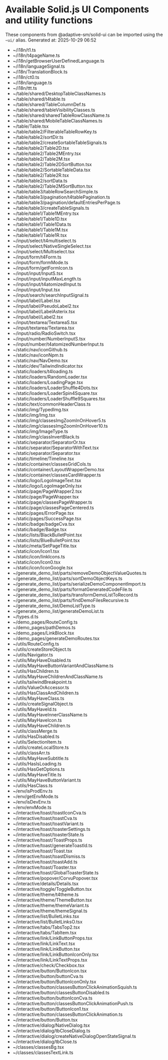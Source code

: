 # Available Solid.js UI Components and utility functions

These components from @adaptive-sm/solid-ui can be imported using the `~ui/` alias.
Generated at: 2025-10-29 06:52

- ~/i18n/t1.ts
- ~/i18n/t4pageName.ts
- ~/i18n/getBrowserUserDefinedLanguage.ts
- ~/i18n/languageSignal.ts
- ~/i18n/TranslationBlock.ts
- ~/i18n/ct0.ts
- ~/i18n/language.ts
- ~/i18n/ttt.ts
- ~/table/shared/DesktopTableClassNames.ts
- ~/table/shared/t4table.ts
- ~/table/shared/TableColumnDef.ts
- ~/table/shared/tableVisibilityClasses.ts
- ~/table/shared/sharedTableRowClassName.ts
- ~/table/shared/MobileTableClassNames.ts
- ~/table/Table.tsx
- ~/table/table2/FilterableTableRowKey.ts
- ~/table/table2/sortDir.ts
- ~/table/table2/createSortableTableSignals.ts
- ~/table/table2/Table2D.tsx
- ~/table/table2/Table2MEntry.tsx
- ~/table/table2/Table2M.tsx
- ~/table/table2/Table2DSortButton.tsx
- ~/table/table2/SortableTableData.tsx
- ~/table/table2/Table2R.tsx
- ~/table/table2/sortData.ts
- ~/table/table2/Table2MSortButton.tsx
- ~/table/table3/tableRowSearchSimple.ts
- ~/table/table3/pagination/t4tablePagination.ts
- ~/table/table3/pagination/defaultEntriesPerPage.ts
- ~/table/table3/createTableSignals.ts
- ~/table/table1/Table1MEntry.tsx
- ~/table/table1/Table1D.tsx
- ~/table/table1/Table1Data.ts
- ~/table/table1/Table1M.tsx
- ~/table/table1/Table1R.tsx
- ~/input/select/t4multiselect.ts
- ~/input/select/NativeSingleSelect.tsx
- ~/input/select/Multiselect.tsx
- ~/input/form/t4Form.ts
- ~/input/form/formMode.ts
- ~/input/form/getFormIcon.ts
- ~/input/input/InputS.tsx
- ~/input/input/inputMaxLength.ts
- ~/input/input/t4atomizedInput.ts
- ~/input/input/Input.tsx
- ~/input/search/searchInputSignal.ts
- ~/input/label/Label.tsx
- ~/input/label/PseudoLabel2.tsx
- ~/input/label/LabelAsterix.tsx
- ~/input/label/Label2.tsx
- ~/input/textarea/TextareaS.tsx
- ~/input/textarea/Textarea.tsx
- ~/input/radio/RadioSwitch.tsx
- ~/input/number/NumberInputS.tsx
- ~/input/number/t4atomizedNumberInput.ts
- ~/static/nav/iconGithub.ts
- ~/static/nav/iconNpm.ts
- ~/static/nav/NavDemo.tsx
- ~/static/dev/TailwindIndicator.tsx
- ~/static/loaders/t4loading.ts
- ~/static/loaders/RandomLoader.tsx
- ~/static/loaders/LoadingPage.tsx
- ~/static/loaders/LoaderShuffle4Dots.tsx
- ~/static/loaders/LoaderSpin4Square.tsx
- ~/static/loaders/LoaderShuffle9Squares.tsx
- ~/static/text/commonHeaderClass.ts
- ~/static/img/TypedImg.tsx
- ~/static/img/Img.tsx
- ~/static/img/classesImgZoomInOnHover5.ts
- ~/static/img/classesImgZoomInOnHover10.ts
- ~/static/img/ImageType.ts
- ~/static/img/classInvertBlack.ts
- ~/static/separator/SeparatorOr.tsx
- ~/static/separator/SeparatorWithText.tsx
- ~/static/separator/Separator.tsx
- ~/static/timeline/Timeline.tsx
- ~/static/container/classesGridCols.ts
- ~/static/container/LayoutWrapperDemo.tsx
- ~/static/container/classesCardWrapper.ts
- ~/static/logo/LogoImageText.tsx
- ~/static/logo/LogoImageOnly.tsx
- ~/static/page/PageWrapper2.tsx
- ~/static/page/PageWrapper.tsx
- ~/static/page/classesPageWrapper.ts
- ~/static/page/classesPageCentered.ts
- ~/static/pages/ErrorPage.tsx
- ~/static/pages/SuccessPage.tsx
- ~/static/badge/badgeCva.tsx
- ~/static/badge/Badge.tsx
- ~/static/lists/BlackBulletPoint.tsx
- ~/static/lists/BlueBulletPoint.tsx
- ~/static/meta/SetPageTitle.tsx
- ~/static/icon/Icon1.tsx
- ~/static/icon/linkIcons.ts
- ~/static/icon/Icon0.tsx
- ~/static/icon/IconGoogle.tsx
- ~/generate_demo_list/parts/removeDemoObjectValueQuotes.ts
- ~/generate_demo_list/parts/sortDemoObjectKeys.ts
- ~/generate_demo_list/parts/serializeDemoComponentImport.ts
- ~/generate_demo_list/parts/formatGeneratedCodeFile.ts
- ~/generate_demo_list/parts/transformDemoListToRecord.ts
- ~/generate_demo_list/parts/findDemoFilesRecursive.ts
- ~/generate_demo_list/DemoListType.ts
- ~/generate_demo_list/generateDemoList.ts
- ~/types.d.ts
- ~/demo_pages/RouteConfig.ts
- ~/demo_pages/pathDemos.ts
- ~/demo_pages/LinkBlock.tsx
- ~/demo_pages/generateDemoRoutes.tsx
- ~/utils/RouteConfig.ts
- ~/utils/createStoreObject.ts
- ~/utils/Navigator.ts
- ~/utils/MayHaveDisabled.ts
- ~/utils/MayHaveButtonVariantAndClassName.ts
- ~/utils/HasChildren.ts
- ~/utils/MayHaveChildrenAndClassName.ts
- ~/utils/tailwindBreakpoint.ts
- ~/utils/ValueOrAccessor.ts
- ~/utils/HasClassAndChildren.ts
- ~/utils/MayHaveClass.ts
- ~/utils/createSignalObject.ts
- ~/utils/MayHaveId.ts
- ~/utils/MayHaveInnerClassName.ts
- ~/utils/MayHaveIcon.ts
- ~/utils/MayHaveChildren.ts
- ~/utils/classMerge.ts
- ~/utils/HasDisabled.ts
- ~/utils/SelectionItem.ts
- ~/utils/createLocalStore.ts
- ~/utils/classArr.ts
- ~/utils/MayHaveSubtitle.ts
- ~/utils/HasIsLoading.ts
- ~/utils/HasGetOptions.ts
- ~/utils/MayHaveTitle.ts
- ~/utils/MayHaveButtonVariant.ts
- ~/utils/HasClass.ts
- ~/env/isProdEnv.ts
- ~/env/getEnvMode.ts
- ~/env/isDevEnv.ts
- ~/env/envMode.ts
- ~/interactive/toast/toastIconCva.ts
- ~/interactive/toast/toastCva.ts
- ~/interactive/toast/toastVariant.ts
- ~/interactive/toast/toasterSettings.ts
- ~/interactive/toast/toasterState.ts
- ~/interactive/toast/ToastProps.ts
- ~/interactive/toast/generateToastId.ts
- ~/interactive/toast/Toast.tsx
- ~/interactive/toast/toastDismiss.ts
- ~/interactive/toast/toastAdd.ts
- ~/interactive/toast/Toaster.tsx
- ~/interactive/toast/GlobalToasterState.ts
- ~/interactive/popover/CorvuPopover.tsx
- ~/interactive/details/Details.tsx
- ~/interactive/toggle/ToggleButton.tsx
- ~/interactive/theme/t4theme.ts
- ~/interactive/theme/ThemeButton.tsx
- ~/interactive/theme/themeVariant.ts
- ~/interactive/theme/themeSignal.ts
- ~/interactive/list/BulletLinks.tsx
- ~/interactive/list/BulletLinksO.tsx
- ~/interactive/tabs/TabsTop2.tsx
- ~/interactive/tabs/TabItem.tsx
- ~/interactive/link/LinkButtonProps.tsx
- ~/interactive/link/LinkText.tsx
- ~/interactive/link/LinkButton.tsx
- ~/interactive/link/LinkButtonIconOnly.tsx
- ~/interactive/link/LinkTextProps.tsx
- ~/interactive/check/Checkbox.tsx
- ~/interactive/button/ButtonIcon.tsx
- ~/interactive/button/buttonCva.ts
- ~/interactive/button/ButtonIconOnly.tsx
- ~/interactive/button/classesButtonClickAnimationSquish.ts
- ~/interactive/button/classesButtonDisabled.ts
- ~/interactive/button/buttonIconCva.ts
- ~/interactive/button/classesButtonClickAnimationPush.ts
- ~/interactive/button/ButtonIcon1.tsx
- ~/interactive/button/classesButtonClickAnimation.ts
- ~/interactive/button/Button.tsx
- ~/interactive/dialog/NativeDialog.tsx
- ~/interactive/dialog/tbCloseDialog.ts
- ~/interactive/dialog/createNativeDialogOpenStateSignal.ts
- ~/interactive/dialog/tbClose.ts
- ~/classes/classesBg.tsx
- ~/classes/classesTextLink.ts
